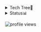 <details>
  <summary>Tech Tree🌳</summary>

  <div align="center">
    <code><img height="20" alt="windows11" src="https://raw.githubusercontent.com/devicons/devicon/master/icons/windows11/windows11-original.svg"></code>
    <code><img height="20" alt="android" src="https://raw.githubusercontent.com/devicons/devicon/master/icons/android/android-plain.svg"></code>
  </div>

  <div align="center">
    <code><img height="20" alt="java" src="https://raw.githubusercontent.com/devicons/devicon/master/icons/java/java-original.svg"></code>
    <code><img height="20" alt="javascript" src="https://raw.githubusercontent.com/devicons/devicon/master/icons/javascript/javascript-original.svg"></code>
    <code><img height="20" alt="typescript" src="https://raw.githubusercontent.com/devicons/devicon/master/icons/typescript/typescript-original.svg"></code>
    <code><img height="20" alt="csharp" src="https://raw.githubusercontent.com/devicons/devicon/master/icons/csharp/csharp-original.svg"></code>
    <code><img height="20" alt="dart" src="https://raw.githubusercontent.com/devicons/devicon/master/icons/dart/dart-original.svg"></code>
  </div>

  <div align="center">
    <code><img height="20" alt="nodejs" src="https://raw.githubusercontent.com/devicons/devicon/master/icons/nodejs/nodejs-original.svg"></code>
    <code><img height="20" alt="react" src="https://raw.githubusercontent.com/devicons/devicon/master/icons/react/react-original.svg"></code>
    <code><img height="20" alt="nestjs" src="https://raw.githubusercontent.com/devicons/devicon/master/icons/nestjs/nestjs-original.svg"></code>
    <code><img height="20" alt="dotnetcore" src="https://raw.githubusercontent.com/devicons/devicon/master/icons/dotnetcore/dotnetcore-original.svg"></code>
    <code><img height="20" alt="flutter" src="https://raw.githubusercontent.com/devicons/devicon/master/icons/flutter/flutter-original.svg"></code>
  </div>

  <div align="center">
    <code><img height="20" alt="postgre" src="https://raw.githubusercontent.com/devicons/devicon/master/icons/postgresql/postgresql-original.svg"></code>
    <code><img height="20" alt="mongo" src="https://raw.githubusercontent.com/devicons/devicon/master/icons/mongodb/mongodb-original.svg"></code>
    <code><img height="20" alt="redis" src="https://raw.githubusercontent.com/devicons/devicon/master/icons/redis/redis-original.svg"></code>
  </div>

  <div align="center">
    <code><img height="20" alt="docker" src="https://raw.githubusercontent.com/devicons/devicon/master/icons/docker/docker-original.svg"></code>
    <code><img height="20" alt="graphql" src="https://raw.githubusercontent.com/devicons/devicon/master/icons/graphql/graphql-plain.svg"></code>
    <code><img height="20" alt="openapi" src="https://raw.githubusercontent.com/devicons/devicon/master/icons/openapi/openapi-original.svg"></code>
    <code><img height="20" alt="swagger" src="https://raw.githubusercontent.com/devicons/devicon/master/icons/swagger/swagger-original.svg"></code>
  </div>

  <div align="center">
    <code><img height="20" alt="dbeaver" src="https://raw.githubusercontent.com/devicons/devicon/master/icons/dbeaver/dbeaver-original.svg"></code>
    <code><img height="20" alt="visualstudio" src="https://raw.githubusercontent.com/devicons/devicon/master/icons/visualstudio/visualstudio-original.svg"></code>
    <code><img height="20" alt="vscode" src="https://raw.githubusercontent.com/devicons/devicon/master/icons/vscode/vscode-original.svg"></code>
    <code><img height="20" alt="androidstudio" src="https://raw.githubusercontent.com/devicons/devicon/master/icons/androidstudio/androidstudio-original.svg"></code>
  </div>
</details>

<details>
  <summary>Status📊</summary>

| ![GitHub Contribute](https://github-readme-stats.vercel.app/api?username=tnt-exe&show_icons=true&theme=catppuccin_mocha) | ![GitHub Langs](https://github-readme-stats.vercel.app/api/top-langs?username=tnt-exe&layout=compact&langs_count=8&theme=catppuccin_mocha) |
| ------------------------------------------------------------------------------------------------------------------------ | ------------------------------------------------------------------------------------------------------------------------------------------ |

  <div align="center">
    <img src="https://streak-stats.demolab.com?user=tnt-exe&theme=catppuccin-mocha&border_radius=10&card_width=600" alt="GitHub Streak" />
  </div>
</details>

<p align="left"> <img src="https://komarev.com/ghpvc/?username=tnt-exe&label=Profile%20views&color=0e75b6&style=flat" alt="profile views" /> </p>

